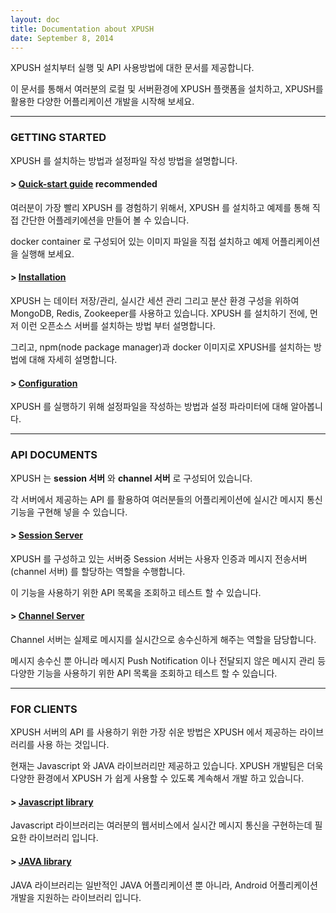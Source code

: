 ```yaml
---
layout: doc
title: Documentation about XPUSH
date: September 8, 2014
---
```


XPUSH 설치부터 실행 및 API 사용방법에 대한 문서를 제공합니다.

이 문서를 통해서 여러분의 로컬 및 서버환경에 XPUSH 플랫폼을 설치하고, XPUSH를 활용한 다양한 어플리케이션 개발을 시작해 보세요.

- - -

### GETTING STARTED
XPUSH 를 설치하는 방법과 설정파일 작성 방법을 설명합니다.

#### > [Quick-start guide](/doc/quick-start) <span class="badge badge-theme">recommended</span>
여러분이 가장 빨리 XPUSH 를 경험하기 위해서, XPUSH 를 설치하고 예제를 통해 직접 간단한 어플레키에션을 만들어 볼 수 있습니다.

docker container 로 구성되어 있는 이미지 파일을 직접 설치하고 예제 어플리케이션을 실행해 보세요.

#### > [Installation](/doc/installation)
XPUSH 는 데이터 저장/관리, 실시간 세션 관리 그리고 분산 환경 구성을 위하여 MongoDB, Redis, Zookeeper를 사용하고 있습니다.
XPUSH 를 설치하기 전에, 먼저 이런 오픈소스 서버를 설치하는 방법 부터 설명합니다.

그리고, npm(node package manager)과 docker 이미지로 XPUSH를 설치하는 방법에 대해 자세히 설명합니다.

#### > [Configuration](/doc/configuration)
XPUSH 를 실행하기 위해 설정파일을 작성하는 방법과 설정 파라미터에 대해 알아봅니다.

- - -

### API DOCUMENTS
XPUSH 는 **session 서버** 와 **channel 서버** 로 구성되어 있습니다.

각 서버에서 제공하는 API 를 활용하여 여러분들의 어플리케이션에 실시간 메시지 통신 기능을 구현해 넣을 수 있습니다.

#### > [Session Server](/doc/api/session)
XPUSH 를 구성하고 있는 서버중 Session 서버는 사용자 인증과 메시지 전송서버(channel 서버) 를 할당하는 역할을 수행합니다.

이 기능을 사용하기 위한 API 목록을 조회하고 테스트 할 수 있습니다.

#### > [Channel Server](/doc/api/channel)
Channel 서버는 실제로 메시지를 실시간으로 송수신하게 해주는 역할을 담당합니다.

메시지 송수신 뿐 아니라 메시지 Push Notification 이나 전달되지 않은 메시지 관리 등 다양한 기능을 사용하기 위한 API 목록을 조회하고 테스트 할 수 있습니다.

- - -

### FOR CLIENTS
XPUSH 서버의 API 를 사용하기 위한 가장 쉬운 방법은 XPUSH 에서 제공하는 라이브러리를 사용 하는 것입니다.

현재는 Javascript 와 JAVA 라이브러리만 제공하고 있습니다. XPUSH 개발팀은 더욱 다양한 환경에서 XPUSH 가 쉽게 사용할 수 있도록 계속해서 개발 하고 있습니다.

#### > [Javascript library](/doc/library/javascript)
Javascript 라이브러리는 여러분의 웹서비스에서 실시간 메시지 통신을 구현하는데 필요한 라이브러리 입니다.

#### > [JAVA library](/doc/library/java)
JAVA 라이브러리는 일반적인 JAVA 어플리케이션 뿐 아니라, Android 어플리케이션 개발을 지원하는 라이브러리 입니다.
